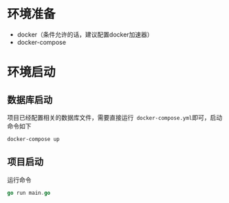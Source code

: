 # 环境准备
- docker（条件允许的话，建议配置docker加速器）
- docker-compose


# 环境启动

## 数据库启动
项目已经配置相关的数据库文件，需要直接运行` docker-compose.yml`即可，启动命令如下
```shell
docker-compose up
```

## 项目启动
运行命令
```go
go run main.go 
```